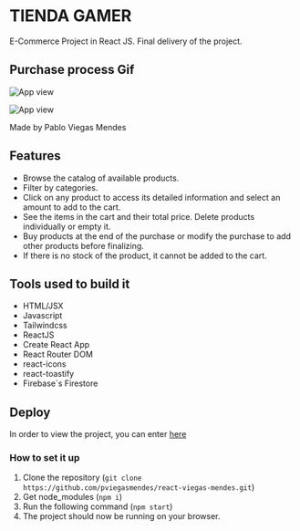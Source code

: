 # TIENDA GAMER

E-Commerce Project in React JS.
Final delivery of the project.
## Purchase process Gif 

![App view](https://#)

![App view](https://#)



Made by Pablo Viegas Mendes

## Features

- Browse the catalog of available products.
- Filter by categories.
- Click on any product to access its detailed information and select an amount to add to the cart.
- See the items in the cart and their total price. Delete products individually or empty it.
- Buy products at the end of the purchase or modify the purchase to add other products before finalizing.
- If there is no stock of the product, it cannot be added to the cart.



## Tools used to build it

- HTML/JSX
- Javascript
- Tailwindcss
- ReactJS
- Create React App
- React Router DOM
- react-icons
- react-toastify
- Firebase´s Firestore


## Deploy

In order to view the project, you can enter [here](https://react-viegas-mendes.vercel.app/)

### How to set it up

1. Clone the repository (`git clone https://github.com/pviegasmendes/react-viegas-mendes.git`)
2. Get node_modules (`npm i`)
3. Run the following command (`npm start`)
4. The project should now be running on your browser.
